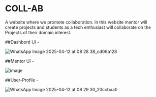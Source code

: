 # COLL-AB
A website where we promote collaboration. In this website mentor will create projects and students as a tech enthusiast will collaborate on the Projects of their domain interest. 

##Dashbord UI -

![WhatsApp Image 2025-04-12 at 08 28 38_cd06a128](https://github.com/user-attachments/assets/384b8cab-e831-40a6-a7ef-383a77589cc4)

##Mentor UI -

![image](https://github.com/user-attachments/assets/f7b825a0-0d4a-4387-aeae-4f1f1e007ecc)

##User-Profile - 

![WhatsApp Image 2025-04-12 at 08 29 30_20ccbaa0](https://github.com/user-attachments/assets/439bef75-a8a2-4ceb-be7e-8eb8c2cf7e9a)

